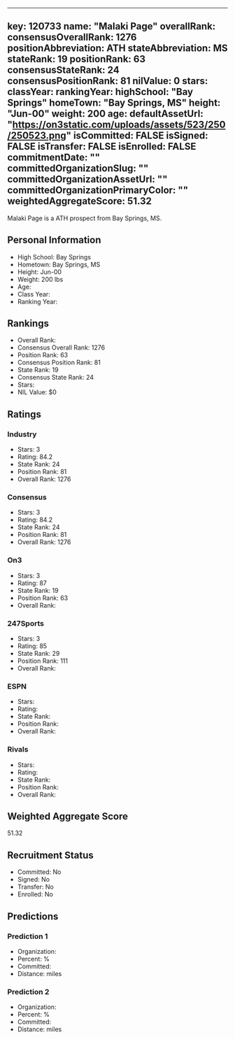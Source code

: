 ---
  key: 120733
  name: "Malaki Page"
  overallRank: 
  consensusOverallRank: 1276
  positionAbbreviation: ATH
  stateAbbreviation: MS
  stateRank: 19
  positionRank: 63
  consensusStateRank: 24
  consensusPositionRank: 81
  nilValue: 0
  stars: 
  classYear: 
  rankingYear: 
  highSchool: "Bay Springs"
  homeTown: "Bay Springs, MS"
  height: "Jun-00"
  weight: 200
  age: 
  defaultAssetUrl: "https://on3static.com/uploads/assets/523/250/250523.png"
  isCommitted: FALSE
  isSigned: FALSE
  isTransfer: FALSE
  isEnrolled: FALSE
  commitmentDate: ""
  committedOrganizationSlug: ""
  committedOrganizationAssetUrl: ""
  committedOrganizationPrimaryColor: ""
  weightedAggregateScore: 51.32
  ---
  
  Malaki Page is a ATH prospect from Bay Springs, MS.
  
  ## Personal Information
  - High School: Bay Springs
  - Hometown: Bay Springs, MS
  - Height: Jun-00
  - Weight: 200 lbs
  - Age: 
  - Class Year: 
  - Ranking Year: 
  
  ## Rankings
  - Overall Rank: 
  - Consensus Overall Rank: 1276
  - Position Rank: 63
  - Consensus Position Rank: 81
  - State Rank: 19
  - Consensus State Rank: 24
  - Stars: 
  - NIL Value: $0
  
  ## Ratings
  
  ### Industry
  - Stars: 3
  - Rating: 84.2
  - State Rank: 24
  - Position Rank: 81
  - Overall Rank: 1276
  
  ### Consensus
  - Stars: 3
  - Rating: 84.2
  - State Rank: 24
  - Position Rank: 81
  - Overall Rank: 1276
  
  ### On3
  - Stars: 3
  - Rating: 87
  - State Rank: 19
  - Position Rank: 63
  - Overall Rank: 
  
  ### 247Sports
  - Stars: 3
  - Rating: 85
  - State Rank: 29
  - Position Rank: 111
  - Overall Rank: 
  
  ### ESPN
  - Stars: 
  - Rating: 
  - State Rank: 
  - Position Rank: 
  - Overall Rank: 
  
  ### Rivals
  - Stars: 
  - Rating: 
  - State Rank: 
  - Position Rank: 
  - Overall Rank: 
  
  ## Weighted Aggregate Score
  51.32
  
  ## Recruitment Status
  - Committed: No
  - Signed: No
  - Transfer: No
  - Enrolled: No
  
  
  
  ## Predictions
  
  ### Prediction 1
  - Organization: 
  - Percent: %
  - Committed: 
  - Distance:  miles
  
  ### Prediction 2
  - Organization: 
  - Percent: %
  - Committed: 
  - Distance:  miles
  